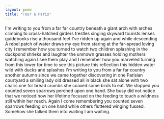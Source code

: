 ```yaml
---
layout: poem
title: "Tour a Paris"
---
```


I'm writing to you from a far far country
beneath a giant arch with arches climbing
to cross-hatched girders trestles singing skyward
tourists lenses guidebooks rise a thousand feet
I've ridden  up again and while descending
A rebel patch of water draws my eye
from staring at the far-spread loving city
  I remember how you turned
		to watch two children
splashing in the duckpond shrieks and laughter
the unmown grasses holding mothers watching
again   I see them play and   I remember
how you marveled turning from this tower
for time to see this picture this reflection
this hidden water wild with ducks and splashes
I'm writing to you from a far far country
another autumn since we came together
discovering in one Parisian courtyard
a smiling lady old dressed all in black
she sat alone with two chairs
		one for bread crumbs
she coaxed some birds to eat.
		We stopped you counted
seven sparrows perched  upon one hand.
She busy did not notice that we noticed
how her lifetime focused on the feeding
to touch a wildness still within her reach.
Again I come remembering you counted
seven sparrows feeding on one hand
while others fluttered winging fussed. Somehow
she talked them into waiting   I am waiting.

